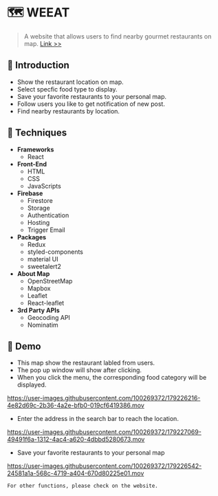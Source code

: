 # :world_map: WEEAT
> A website that allows users to find nearby gourmet restaurants on map. [Link >>](http://we-eat-473c4.web.app)


## :rocket: Introduction
- Show the restaurant location on map.
- Select specfic food type to display.
- Save your favorite restaurants to your personal map.
- Follow users you like to get notification of new post.
- Find nearby restaurants by location.

## :rocket: Techniques
- **Frameworks**
    - React
- **Front-End**
    - HTML
    - CSS
    - JavaScripts
- **Firebase**
    - Firestore
    - Storage
    - Authentication
    - Hosting
    - Trigger Email
- **Packages**
    - Redux
    - styled-components
    - material UI
    - sweetalert2
- **About Map**
    - OpenStreetMap
    - Mapbox
    - Leaflet
    - React-leaflet
- **3rd Party APIs**
    - Geocoding API
    - Nominatim
    
## :rocket: Demo
- This map show the restaurant labled from users.
- The pop up window will show after clicking.
- When you click the menu, the corresponding food category will be displayed.




https://user-images.githubusercontent.com/100269372/179226216-4e82d69c-2b36-4a2e-bfb0-019cf6419386.mov



- Enter the address in the search bar to reach the location.


https://user-images.githubusercontent.com/100269372/179227069-49491f6a-1312-4ac4-a620-4dbbd5280673.mov




- Save your favorite restaurants to your personal map



https://user-images.githubusercontent.com/100269372/179226542-24581a1a-568c-4719-a404-670d80225e01.mov


`For other functions, please check on the website.`






